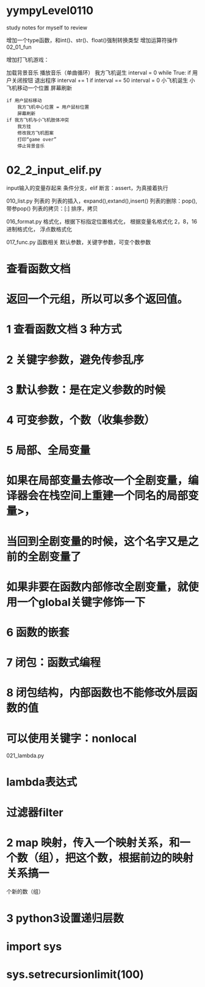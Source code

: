 # yympyLevel0110
study notes for myself to review


增加一个type函数，和int()、str()、float()强制转换类型
增加运算符操作 02_01_fun

增加打飞机游戏：

加载背景音乐
播放音乐（单曲循环）
我方飞机诞生
interval = 0
while True:
	if 用户关闭按钮
		退出程序
	interval += 1
	if interval == 50
		interval = 0
		小飞机诞生
	小飞机移动一个位置
	屏幕刷新

	if 用户鼠标移动
		我方飞机中心位置 = 用户鼠标位置
		屏幕刷新
	if 我方飞机与小飞机肢体冲突
		我方挂
		修改我方飞机图案
		打印“game over”
		停止背景音乐




# 02_2_input_elif.py
input输入的变量存起来
条件分支，elif
断言：assert，为真接着执行

010_list.py
列表的
列表的插入，expand(),extand(),insert()
列表的删除：pop(),带参pop()
列表的拷贝：[:]
排序，拷贝

016_format.py
格式化，根据下标指定位置格式化，
	根据变量名格式化
2，8，16进制格式化，
浮点数格式化



017_func.py
	函数相关
	默认参数，关键字参数，可变个数参数
# 查看函数文档
# 返回一个元组，所以可以多个返回值。

# 1 查看函数文档 3 种方式
# 2 关键字参数，避免传参乱序
# 3 默认参数：是在定义参数的时候
# 4 可变参数，个数（收集参数）
# 5 局部、全局变量
#    如果在局部变量去修改一个全剧变量，编译器会在栈空间上重建一个同名的局部变量>，
#    当回到全剧变量的时候，这个名字又是之前的全剧变量了
#    如果非要在函数内部修改全剧变量，就使用一个global关键字修饰一下
# 6 函数的嵌套
# 7 闭包：函数式编程
# 8 闭包结构，内部函数也不能修改外层函数的值
#   可以使用关键字：nonlocal


021_lambda.py
# lambda表达式
# 过滤器filter
# 2 map 映射，传入一个映射关系，和一个数（组），把这个数，根据前边的映射关系搞一
个新的数（组）
# 3 python3设置递归层数
# import sys
# sys.setrecursionlimit(100)

